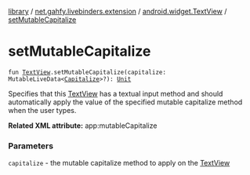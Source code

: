[library](../../index.md) / [net.gahfy.livebinders.extension](../index.md) / [android.widget.TextView](index.md) / [setMutableCapitalize](./set-mutable-capitalize.md)

# setMutableCapitalize

`fun `[`TextView`](https://developer.android.com/reference/android/widget/TextView.html)`.setMutableCapitalize(capitalize: MutableLiveData<`[`Capitalize`](https://developer.android.com/reference/android/text/method/TextKeyListener/Capitalize.html)`>?): `[`Unit`](https://kotlinlang.org/api/latest/jvm/stdlib/kotlin/-unit/index.html)

Specifies that this [TextView](https://developer.android.com/reference/android/widget/TextView.html) has a textual input method and should automatically apply the
value of the specified mutable capitalize method when the user types.

**Related XML attribute:** app:mutableCapitalize

### Parameters

`capitalize` - the mutable capitalize method to apply on the [TextView](https://developer.android.com/reference/android/widget/TextView.html)